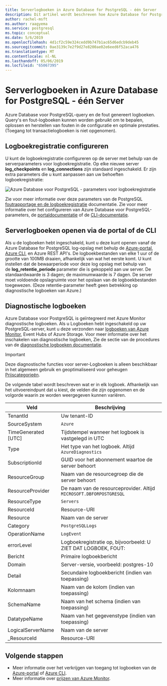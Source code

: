 ```yaml
---
title: Serverlogboeken in Azure Database for PostgreSQL - één Server
description: Dit artikel wordt beschreven hoe Azure Database for PostgreSQL - Server één genereert query en foutenlogboeken en hoe bewaarduur logboek is geconfigureerd.
author: rachel-msft
ms.author: raagyema
ms.service: postgresql
ms.topic: conceptual
ms.date: 5/6/2019
ms.openlocfilehash: 4d1cf2c59e324cedd9b747b1ac65d6edcb9deb45
ms.sourcegitcommit: 0ae3139c7e2f9d27e8200ae02e6eed6f52aca476
ms.translationtype: MT
ms.contentlocale: nl-NL
ms.lasthandoff: 05/06/2019
ms.locfileid: "65067395"
---
```

# <a name="server-logs-in-azure-database-for-postgresql---single-server"></a>Serverlogboeken in Azure Database for PostgreSQL - één Server
Azure Database voor PostgreSQL-query en de fout genereert logboeken. Query's en fout-logboeken kunnen worden gebruikt om te bepalen, oplossen en herstellen van fouten in de configuratie en optimale prestaties. (Toegang tot transactielogboeken is niet opgenomen). 

## <a name="configure-logging"></a>Logboekregistratie configureren 
U kunt de logboekregistratie configureren op de server met behulp van de serverparameters voor logboekregistratie. Op elke nieuwe server **log_checkpoints** en **log_connections** zijn standaard ingeschakeld. Er zijn extra parameters die u kunt aanpassen aan uw behoeften logboekregistratie: 

![Azure Database voor PostgreSQL - parameters voor logboekregistratie](./media/concepts-server-logs/log-parameters.png)

Zie voor meer informatie over deze parameters van de PostgreSQL [foutrapportage en de logboekregistratie](https://www.postgresql.org/docs/current/static/runtime-config-logging.html) documentatie. Zie voor meer informatie over het configureren van Azure Database voor PostgreSQL-parameters, de [portaldocumentatie](howto-configure-server-parameters-using-portal.md) of de [CLI-documentatie](howto-configure-server-parameters-using-cli.md).

## <a name="access-server-logs-through-portal-or-cli"></a>Serverlogboeken openen via de portal of de CLI
Als u de logboeken hebt ingeschakeld, kunt u deze kunt openen vanaf de Azure Database for PostgreSQL log-opslag met behulp de [Azure-portal](howto-configure-server-logs-in-portal.md), [Azure CLI](howto-configure-server-logs-using-cli.md), en Azure REST API's. De logboekbestanden van elke 1 uur of de grootte van 100MB draaien, afhankelijk van wat het eerste komt. U kunt instellen dat de bewaarperiode voor deze log opslag met behulp van de **log\_retentie\_periode** parameter die is gekoppeld aan uw server. De standaardwaarde is 3 dagen; de maximumwaarde is 7 dagen. De server moet voldoende opslagruimte voor het opslaan van de logboekbestanden toegewezen. (Deze retentie-parameter heeft geen betrekking op diagnostische logboeken van Azure.)


## <a name="diagnostic-logs"></a>Diagnostische logboeken
Azure Database voor PostgreSQL is geïntegreerd met Azure Monitor diagnostische logboeken. Als u Logboeken hebt ingeschakeld op uw PostgreSQL-server, kunt u deze verzonden naar [logboeken van Azure Monitor](../azure-monitor/log-query/log-query-overview.md), Event Hubs of Azure Storage. Voor meer informatie over het inschakelen van diagnostische logboeken, Zie de sectie van de procedures van de [diagnostische logboeken documentatie](../azure-monitor/platform/diagnostic-logs-overview.md). 

> [!IMPORTANT]
> Deze diagnostische functies voor server-Logboeken is alleen beschikbaar in het algemeen gebruik en geoptimaliseerd voor geheugen [Prijscategorieën](concepts-pricing-tiers.md).

De volgende tabel wordt beschreven wat er in elk logboek. Afhankelijk van het uitvoereindpunt dat u kiest, de velden die zijn opgenomen en de volgorde waarin ze worden weergegeven kunnen variëren. 

|**Veld** | **Beschrijving** |
|---|---|
| TenantId | Uw tenant-ID |
| SourceSystem | `Azure` |
| TimeGenerated [UTC] | Tijdstempel wanneer het logboek is vastgelegd in UTC |
| Type | Het type van het logboek. Altijd `AzureDiagnostics` |
| SubscriptionId | GUID voor het abonnement waartoe de server behoort |
| ResourceGroup | Naam van de resourcegroep die de server behoort |
| ResourceProvider | De naam van de resourceprovider. Altijd `MICROSOFT.DBFORPOSTGRESQL` |
| ResourceType | `Servers` |
| ResourceId | Resource-URI |
| Resource | Naam van de server |
| Category | `PostgreSQLLogs` |
| OperationName | `LogEvent` |
| errorLevel | Logboekregistratie op, bijvoorbeeld: U ZIET DAT LOGBOEK, FOUT: |
| Bericht | Primaire logboekbericht | 
| Domain | Server-versie, voorbeeld: postgres-10 |
| Detail | Secundaire logboekbericht (indien van toepassing) |
| Kolomnaam | Naam van de kolom (indien van toepassing) |
| SchemaName | Naam van het schema (indien van toepassing) |
| DatatypeName | Naam van het gegevenstype (indien van toepassing) |
| LogicalServerName | Naam van de server | 
| _ResourceId | Resource-URI |

## <a name="next-steps"></a>Volgende stappen
- Meer informatie over het verkrijgen van toegang tot logboeken van de [Azure-portal](howto-configure-server-logs-in-portal.md) of [Azure CLI](howto-configure-server-logs-using-cli.md).
- Meer informatie over [prijzen van Azure Monitor](https://azure.microsoft.com/pricing/details/monitor/).
